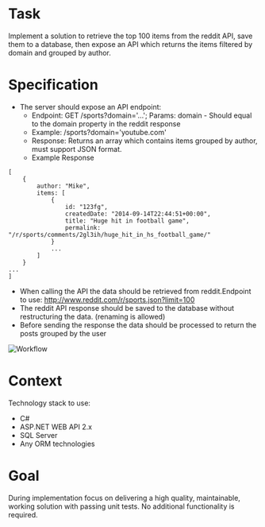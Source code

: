 # Task
Implement a solution to retrieve the top 100 items from the reddit API, save them to a database, then expose an API which returns the items filtered by domain and grouped by author.

# Specification
+ The server should expose an API endpoint:
  + Endpoint: GET /sports?domain='...'; Params: domain - Should equal to the domain property in the reddit response 
  + Example: /sports?domain='youtube.com'
  + Response: Returns an array which contains items grouped by author, must support JSON format.
  + Example Response
``` 
[
	{
		author: "Mike",
		items: [
			{
				id: "123fg",
				createdDate: "2014-09-14T22:44:51+00:00",
				title: "Huge hit in football game",
				permalink: "/r/sports/comments/2gl3ih/huge_hit_in_hs_football_game/" 
			}
			...
		]	
	}
...
]
```
+ When calling the API the data should be retrieved from reddit.Endpoint to use: http://www.reddit.com/r/sports.json?limit=100
+ The reddit API response should be saved to the database without restructuring the data. (renaming is allowed)
+ Before sending the response the data should be processed to return the posts grouped by the user

![Workflow](http://i.imgur.com/tWSyZKk.png?2 "Workflow")

# Context
Technology stack to use:
+ C#
+ ASP.NET WEB API 2.x
+ SQL Server
+ Any ORM technologies

# Goal
During implementation focus on delivering a high quality, maintainable, working solution with passing unit tests. No additional functionality is required. 